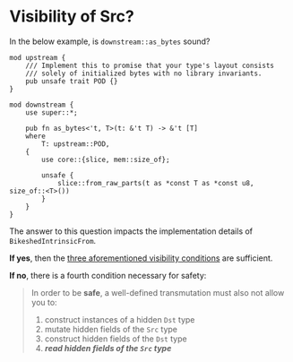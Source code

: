 # Visibility of Src?

In the below example, is `downstream::as_bytes` sound?
```rust,ignored
mod upstream {
    /// Implement this to promise that your type's layout consists
    /// solely of initialized bytes with no library invariants.
    pub unsafe trait POD {}
}

mod downstream {
    use super::*;

    pub fn as_bytes<'t, T>(t: &'t T) -> &'t [T]
    where
        T: upstream::POD,
    {
        use core::{slice, mem::size_of};
        
        unsafe {
            slice::from_raw_parts(t as *const T as *const u8, size_of::<T>())
        }
    }
}
```

The answer to this question impacts the implementation details of `BikeshedIntrinsicFrom`.

**If yes**, then the [three aforementioned visibility conditions](introduction.md#when-is-a-transmutation-well-defined-and-safe) are sufficient.

**If no**, there is a fourth condition necessary for safety:
> In order to be **safe**, a well-defined transmutation must also not allow you to:
> 1. construct instances of a hidden `Dst` type
> 2. mutate hidden fields of the `Src` type
> 3. construct hidden fields of the `Dst` type
> 4. ***read hidden fields of the `Src` type***



